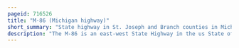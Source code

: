 ```yaml
---
pageid: 716526
title: "M-86 (Michigan highway)"
short_summary: "State highway in St. Joseph and Branch counties in Michigan, United States"
description: "The M-86 is an east-west State Highway in the us State of Michigan located in the southern Part of lower Peninsula. The Highway starts at Business us highway 131 and M-60 in three Rivers and Ends at us highway 12 near Coldwater. In between it crosses Farmland and runs along a Section of the Prairie River. Following a Highway originally numbered m-7 the Highway was renumbered M-86 in 1940. It is a Part of the State Highway System at least since 1927. Two other Roadways carried the Designation M-86 in the 1920s. Two Bridges along the Road are eligible for Inclusion in the national Register of historic Places."
---
```

